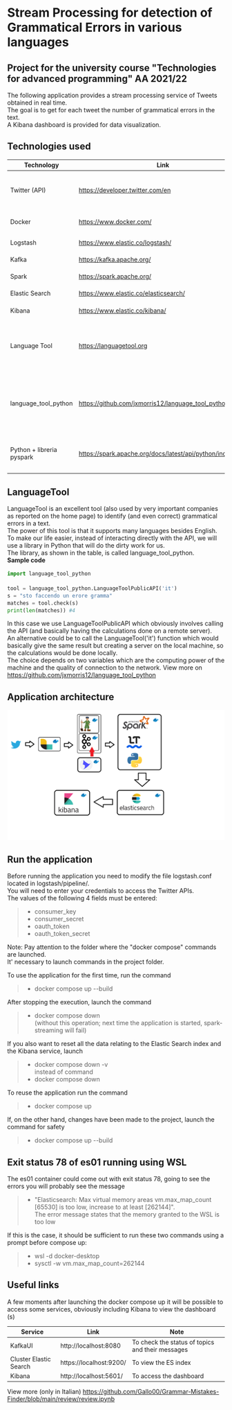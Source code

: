 # Stream Processing for detection of Grammatical Errors in various languages
## Project for the university course "Technologies for advanced programming" AA 2021/22
The following application provides a stream processing service of Tweets obtained in real time. <br>
The goal is to get for each tweet the number of grammatical errors in the text. <br>
A Kibana dashboard is provided for data visualization. <br>

## Technologies used

|Technology              | Link                                 | Note                                         |
|------------------------|--------------------------------------|----------------------------------------------|
|Twitter (API)           |https://developer.twitter.com/en      | It's necessary to create a developer account |
|Docker                  |https://www.docker.com/               | Used to containerize services                |
|Logstash                |https://www.elastic.co/logstash/      | Data Ingestion                               |
|Kafka                   |https://kafka.apache.org/             | Data streaming                               |
|Spark                   |https://spark.apache.org/             | Data Processing                              | 
|Elastic Search          |https://www.elastic.co/elasticsearch/ | Data Indexing                                |
|Kibana                  |https://www.elastic.co/kibana/        | Data Visualization                           |
|Language Tool           |https://languagetool.org              | Service that, given a text in a certain language, corrects its grammatical errors                     |
|language_tool_python                  |https://github.com/jxmorris12/language_tool_python/ | Python wrapper that provides a high-level library to call the Language Tool APIs                       |
|Python + libreria pyspark|https://spark.apache.org/docs/latest/api/python/index.html      |Python library for maneuvering the Spark cluster                    |
## LanguageTool
LanguageTool is an excellent tool (also used by very important companies as reported on the home page) to identify (and even correct) grammatical errors in a text. <br>
The power of this tool is that it supports many languages besides English. <br>
To make our life easier, instead of interacting directly with the API, we will use a library in Python that will do the dirty work for us. <br>
The library, as shown in the table, is called language_tool_python. <br>
**Sample code** 
```python
import language_tool_python

tool = language_tool_python.LanguageToolPublicAPI('it')
s = "sto faccendo un erore gramma"
matches = tool.check(s)
print(len(matches)) #4
```
In this case we use LanguageToolPublicAPI which obviously involves calling the API (and basically having the calculations done on a remote server). <br>
An alternative could be to call the LanguageTool('it') function which would basically give the same result but creating a server on the local machine, so the calculations would be done locally. <br>
The choice depends on two variables which are the computing power of the machine and the quality of connection to the network. View more on https://github.com/jxmorris12/language_tool_python <br>

## Application architecture
![Pipeline](/review/img/pipeline.png?raw=true "Application architecture")

## Run the application
Before running the application you need to modify the file logstash.conf located in logstash/pipeline/.<br>
You will need to enter your credentials to access the Twitter APIs. <br>
The values of the following 4 fields must be entered: <br>
>- consumer_key <br>
>- consumer_secret <br>
>- oauth_token <br>
>- oauth_token_secret <br>

Note: Pay attention to the folder where the "docker compose" commands are launched. <br>
It' necessary to launch commands in the project folder.<br>

To use the application for the first time, run the command <br>
>- docker compose up --build <br>

After stopping the execution, launch the command <br>
>- docker compose down <br>
(without this operation; next time the application is started, spark-streaming will fail) <br>

If you also want to reset all the data relating to the Elastic Search index and the Kibana service, launch <br>
>- docker compose down -v <br>
instead of command <br>
>- docker compose down <br>

To reuse the application run the command <br>
>- docker compose up <br>

If, on the other hand, changes have been made to the project, launch the command for safety
>- docker compose up --build <br>

## Exit status 78 of es01 running using WSL
The es01 container could come out with exit status 78, going to see the errors you will probably see the message <br>
>- "Elasticsearch: Max virtual memory areas vm.max_map_count [65530] is too low, increase to at least [262144]". <br>
The error message states that the memory granted to the WSL is too low <br>

If this is the case, it should be sufficient to run these two commands using a prompt before compose up: <br>
>- wsl -d docker-desktop
>- sysctl -w vm.max_map_count=262144

## Useful links
A few moments after launching the docker compose up it will be possible to access some services, obviously including Kibana to view the dashboard (s) 

|Service                 | Link                   | Note                                              |
|------------------------|------------------------|---------------------------------------------------|
|KafkaUI                 |http://localhost:8080   | To check the status of topics and their messages  |
|Cluster Elastic Search  |https://localhost:9200/ | To view the ES index                              |
|Kibana                  |http://localhost:5601/  | To access the dashboard                           |

View more (only in Italian) https://github.com/Gallo00/Grammar-Mistakes-Finder/blob/main/review/review.ipynb
